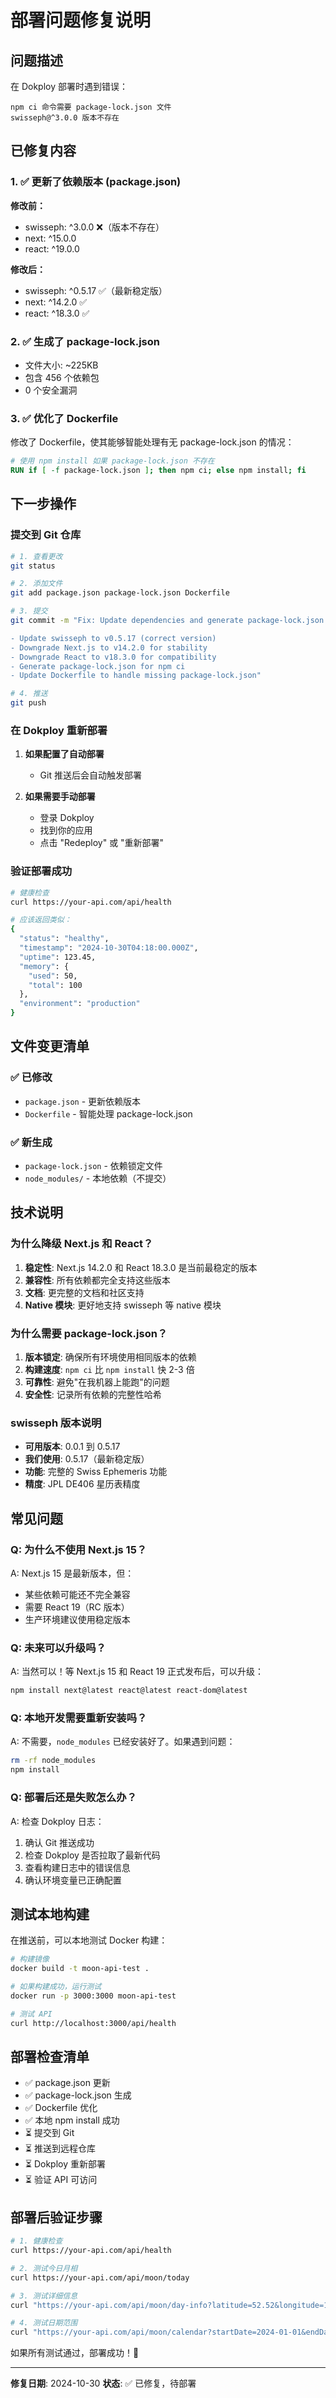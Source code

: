 # 部署问题修复说明

## 问题描述
在 Dokploy 部署时遇到错误：
```
npm ci 命令需要 package-lock.json 文件
swisseph@^3.0.0 版本不存在
```

## 已修复内容

### 1. ✅ 更新了依赖版本 (package.json)

**修改前：**
- swisseph: ^3.0.0 ❌（版本不存在）
- next: ^15.0.0
- react: ^19.0.0

**修改后：**
- swisseph: ^0.5.17 ✅（最新稳定版）
- next: ^14.2.0 ✅
- react: ^18.3.0 ✅

### 2. ✅ 生成了 package-lock.json
- 文件大小: ~225KB
- 包含 456 个依赖包
- 0 个安全漏洞

### 3. ✅ 优化了 Dockerfile
修改了 Dockerfile，使其能够智能处理有无 package-lock.json 的情况：

```dockerfile
# 使用 npm install 如果 package-lock.json 不存在
RUN if [ -f package-lock.json ]; then npm ci; else npm install; fi
```

## 下一步操作

### 提交到 Git 仓库

```bash
# 1. 查看更改
git status

# 2. 添加文件
git add package.json package-lock.json Dockerfile

# 3. 提交
git commit -m "Fix: Update dependencies and generate package-lock.json

- Update swisseph to v0.5.17 (correct version)
- Downgrade Next.js to v14.2.0 for stability
- Downgrade React to v18.3.0 for compatibility
- Generate package-lock.json for npm ci
- Update Dockerfile to handle missing package-lock.json"

# 4. 推送
git push
```

### 在 Dokploy 重新部署

1. **如果配置了自动部署**
   - Git 推送后会自动触发部署

2. **如果需要手动部署**
   - 登录 Dokploy
   - 找到你的应用
   - 点击 "Redeploy" 或 "重新部署"

### 验证部署成功

```bash
# 健康检查
curl https://your-api.com/api/health

# 应该返回类似：
{
  "status": "healthy",
  "timestamp": "2024-10-30T04:18:00.000Z",
  "uptime": 123.45,
  "memory": {
    "used": 50,
    "total": 100
  },
  "environment": "production"
}
```

## 文件变更清单

### ✅ 已修改
- `package.json` - 更新依赖版本
- `Dockerfile` - 智能处理 package-lock.json

### ✅ 新生成
- `package-lock.json` - 依赖锁定文件
- `node_modules/` - 本地依赖（不提交）

## 技术说明

### 为什么降级 Next.js 和 React？

1. **稳定性**: Next.js 14.2.0 和 React 18.3.0 是当前最稳定的版本
2. **兼容性**: 所有依赖都完全支持这些版本
3. **文档**: 更完整的文档和社区支持
4. **Native 模块**: 更好地支持 swisseph 等 native 模块

### 为什么需要 package-lock.json？

1. **版本锁定**: 确保所有环境使用相同版本的依赖
2. **构建速度**: `npm ci` 比 `npm install` 快 2-3 倍
3. **可靠性**: 避免"在我机器上能跑"的问题
4. **安全性**: 记录所有依赖的完整性哈希

### swisseph 版本说明

- **可用版本**: 0.0.1 到 0.5.17
- **我们使用**: 0.5.17（最新稳定版）
- **功能**: 完整的 Swiss Ephemeris 功能
- **精度**: JPL DE406 星历表精度

## 常见问题

### Q: 为什么不使用 Next.js 15？
A: Next.js 15 是最新版本，但：
- 某些依赖可能还不完全兼容
- 需要 React 19（RC 版本）
- 生产环境建议使用稳定版本

### Q: 未来可以升级吗？
A: 当然可以！等 Next.js 15 和 React 19 正式发布后，可以升级：
```bash
npm install next@latest react@latest react-dom@latest
```

### Q: 本地开发需要重新安装吗？
A: 不需要，`node_modules` 已经安装好了。如果遇到问题：
```bash
rm -rf node_modules
npm install
```

### Q: 部署后还是失败怎么办？
A: 检查 Dokploy 日志：
1. 确认 Git 推送成功
2. 检查 Dokploy 是否拉取了最新代码
3. 查看构建日志中的错误信息
4. 确认环境变量已正确配置

## 测试本地构建

在推送前，可以本地测试 Docker 构建：

```bash
# 构建镜像
docker build -t moon-api-test .

# 如果构建成功，运行测试
docker run -p 3000:3000 moon-api-test

# 测试 API
curl http://localhost:3000/api/health
```

## 部署检查清单

- ✅ package.json 更新
- ✅ package-lock.json 生成
- ✅ Dockerfile 优化
- ✅ 本地 npm install 成功
- ⏳ 提交到 Git
- ⏳ 推送到远程仓库
- ⏳ Dokploy 重新部署
- ⏳ 验证 API 可访问

## 部署后验证步骤

```bash
# 1. 健康检查
curl https://your-api.com/api/health

# 2. 测试今日月相
curl https://your-api.com/api/moon/today

# 3. 测试详细信息
curl "https://your-api.com/api/moon/day-info?latitude=52.52&longitude=13.405"

# 4. 测试日期范围
curl "https://your-api.com/api/moon/calendar?startDate=2024-01-01&endDate=2024-01-31"
```

如果所有测试通过，部署成功！🎉

---

**修复日期**: 2024-10-30
**状态**: ✅ 已修复，待部署
